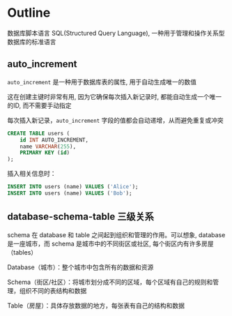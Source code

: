 # Outline

数据库脚本语言 SQL(Structured Query Language), 一种用于管理和操作关系型数据库的标准语言

## auto_increment
`auto_increment` 是一种用于数据库表的属性, 用于自动生成唯一的数值

这在创建主键时非常有用, 因为它确保每次插入新记录时, 都能自动生成一个唯一的ID, 而不需要手动指定

每次插入新记录，`auto_increment` 字段的值都会自动递增，从而避免重复或冲突
```SQL
CREATE TABLE users (
    id INT AUTO_INCREMENT,
    name VARCHAR(255),
    PRIMARY KEY (id)
);
```

插入相关信息时：
```SQL
INSERT INTO users (name) VALUES ('Alice');
INSERT INTO users (name) VALUES ('Bob');
```

## database-schema-table 三级关系
schema 在 database 和 table 之间起到组织和管理的作用。可以想象, database 是一座城市，而 schema 是城市中的不同街区或社区, 每个街区内有许多房屋（tables）

Database（城市）：整个城市中包含所有的数据和资源

Schema（街区/社区）：将城市划分成不同的区域，每个区域有自己的规则和管理，组织不同的表结构和数据

Table（房屋）：具体存放数据的地方，每张表有自己的结构和数据

